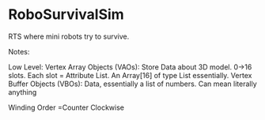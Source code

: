 # RoboSurvivalSim
RTS where mini robots try to survive.

Notes:


Low Level:
Vertex Array Objects (VAOs): Store Data about 3D model. 0->16 slots. Each slot = Attribute List.
                          An Array[16] of type List<VBO> essentially.
Vertex Buffer Objects (VBOs): Data, essentially a list of numbers. Can mean literally anything



Winding Order =Counter Clockwise